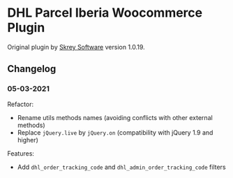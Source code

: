 # DHL Parcel Iberia Woocommerce Plugin

Original plugin by [Skrey Software](www.skrey-software.com) version 1.0.19.

## Changelog

### 05-03-2021

Refactor:
* Rename utils methods names (avoiding conflicts with other external methods)
* Replace `jQuery.live` by `jQuery.on` (compatibility with jQuery 1.9 and higher)

Features:
* Add `dhl_order_tracking_code` and `dhl_admin_order_tracking_code` filters
